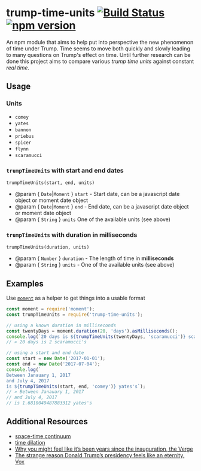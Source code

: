# trump-time-units [![Build Status](https://travis-ci.org/chadian/trump-time-units.svg?branch=master)](https://travis-ci.org/chadian/trump-time-units) [![npm version](https://badge.fury.io/js/trump-time-units.svg)](https://badge.fury.io/js/trump-time-units)
An npm module that aims to help put into perspective the new phenomenon of
time under Trump. Time seems to move both quickly and slowly leading to many
questions on Trump's effect on time. Until further research can be done this
project aims to compare various *trump time units* against constant *real time*.

## Usage
### Units
- `comey`
- `yates`
- `bannon`
- `priebus`
- `spicer`
- `flynn`
- `scaramucci`

### `trumpTimeUnits` with start and end dates
`trumpTimeUnits(start, end, units)`

- @param { `Date`|`Moment` } `start` - Start date, can be a javascript date object or moment date object
- @param { `Date`|`Moment` } `end` - End date, can be a javascript date object or moment date object
- @param { `String` } `units` One of the available units (see above)

### `trumpTimeUnits` with duration in milliseconds
`trumpTimeUnits(duration, units)`

- @param { `Number` } `duration` - The length of time in **milliseconds**
- @param { `String` } `units` - One of the available units (see above)

## Examples
Use [`moment`](https://momentjs.com/) as a helper to get things into a usable format
```js
const moment = require('moment');
const trumpTimeUnits = require('trump-time-units');

// using a known duration in milliseconds
const twentyDays = moment.duration(20, 'days').asMilliseconds();
console.log(`20 days is ${trumpTimeUnits(twentyDays, 'scaramucci')} scaramucci's`);
// » 20 days is 2 scaramucci's

// using a start and end date
const start = new Date('2017-01-01');
const end = new Date('2017-07-04');
console.log(`
Between Janauary 1, 2017
and July 4, 2017
is ${trumpTimeUnits(start, end, 'comey')} yates's`);
// » Between Janauary 1, 2017
// and July 4, 2017
// is 1.6810049487883312 yates's
```

## Additional Resources
- [space-time continuum](https://simple.wikipedia.org/wiki/Space-time)
- [time dilation](https://en.wikipedia.org/wiki/Time_dilation)
- [Why you might feel like it’s been years since the inauguration, the Verge](https://www.theverge.com/2017/2/3/14497032/time-perception-duration-donald-trump-inauguration-psychology)
- [The strange reason Donald Trump’s presidency feels like an eternity, Vox](https://www.vox.com/2017/6/12/15781752/donald-trump-eternity-time-perception)
